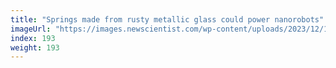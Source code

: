 ```yaml
---
title: "Springs made from rusty metallic glass could power nanorobots"
imageUrl: "https://images.newscientist.com/wp-content/uploads/2023/12/18110405/SEI_183921723.jpg?width=788"
index: 193
weight: 193
---
```

